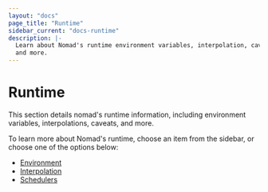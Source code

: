 ```yaml
---
layout: "docs"
page_title: "Runtime"
sidebar_current: "docs-runtime"
description: |-
  Learn about Nomad's runtime environment variables, interpolation, caveats,
  and more.
---
```


# Runtime

This section details nomad's runtime information, including environment
variables, interpolations, caveats, and more.

To learn more about Nomad's runtime, choose an item from the sidebar, or choose
one of the options below:

- [Environment](/docs/runtime/environment.html)
- [Interpolation](/docs/runtime/interpolation.html)
- [Schedulers](/docs/schedulers.html)

